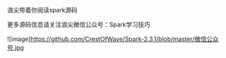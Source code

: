 浪尖带着你阅读spark源码

更多源码信息请关注浪尖微信公众号：Spark学习技巧

![image]https://github.com/CrestOfWave/Spark-2.3.1/blob/master/微信公众号.jpg